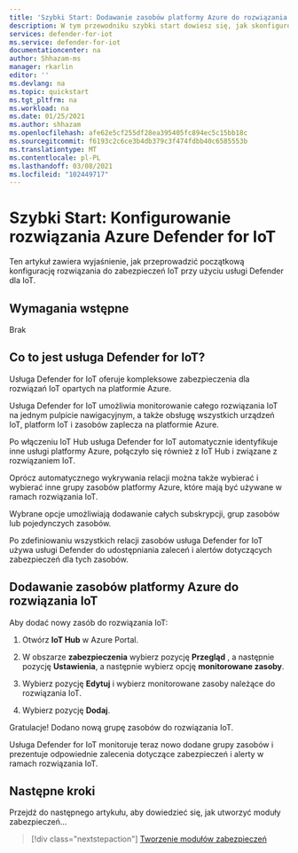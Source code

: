 ```yaml
---
title: 'Szybki Start: Dodawanie zasobów platformy Azure do rozwiązania IoT'
description: W tym przewodniku szybki start dowiesz się, jak skonfigurować kompleksowe rozwiązanie IoT przy użyciu usługi Azure Defender for IoT.
services: defender-for-iot
ms.service: defender-for-iot
documentationcenter: na
author: Shhazam-ms
manager: rkarlin
editor: ''
ms.devlang: na
ms.topic: quickstart
ms.tgt_pltfrm: na
ms.workload: na
ms.date: 01/25/2021
ms.author: shhazam
ms.openlocfilehash: afe62e5cf255df28ea395405fc894ec5c15bb18c
ms.sourcegitcommit: f6193c2c6ce3b4db379c3f474fdbb40c6585553b
ms.translationtype: MT
ms.contentlocale: pl-PL
ms.lasthandoff: 03/08/2021
ms.locfileid: "102449717"
---
```

# <a name="quickstart-configure-your-azure-defender-for-iot-solution"></a>Szybki Start: Konfigurowanie rozwiązania Azure Defender for IoT

Ten artykuł zawiera wyjaśnienie, jak przeprowadzić początkową konfigurację rozwiązania do zabezpieczeń IoT przy użyciu usługi Defender dla IoT.

## <a name="prerequisites"></a>Wymagania wstępne

Brak

## <a name="what-is-defender-for-iot"></a>Co to jest usługa Defender for IoT?

Usługa Defender for IoT oferuje kompleksowe zabezpieczenia dla rozwiązań IoT opartych na platformie Azure.

Usługa Defender for IoT umożliwia monitorowanie całego rozwiązania IoT na jednym pulpicie nawigacyjnym, a także obsługę wszystkich urządzeń IoT, platform IoT i zasobów zaplecza na platformie Azure.

Po włączeniu IoT Hub usługa Defender for IoT automatycznie identyfikuje inne usługi platformy Azure, połączyło się również z IoT Hub i związane z rozwiązaniem IoT.

Oprócz automatycznego wykrywania relacji można także wybierać i wybierać inne grupy zasobów platformy Azure, które mają być używane w ramach rozwiązania IoT.

Wybrane opcje umożliwiają dodawanie całych subskrypcji, grup zasobów lub pojedynczych zasobów.

Po zdefiniowaniu wszystkich relacji zasobów usługa Defender for IoT używa usługi Defender do udostępniania zaleceń i alertów dotyczących zabezpieczeń dla tych zasobów.

## <a name="add-azure-resources-to-your-iot-solution"></a>Dodawanie zasobów platformy Azure do rozwiązania IoT

Aby dodać nowy zasób do rozwiązania IoT:

1. Otwórz **IoT Hub** w Azure Portal.

1. W obszarze **zabezpieczenia** wybierz pozycję **Przegląd** , a następnie pozycję **Ustawienia**, a następnie wybierz opcję **monitorowane zasoby**.

1. Wybierz pozycję **Edytuj** i wybierz monitorowane zasoby należące do rozwiązania IoT.

1. Wybierz pozycję **Dodaj**.

Gratulacje! Dodano nową grupę zasobów do rozwiązania IoT.

Usługa Defender for IoT monitoruje teraz nowo dodane grupy zasobów i prezentuje odpowiednie zalecenia dotyczące zabezpieczeń i alerty w ramach rozwiązania IoT.

## <a name="next-steps"></a>Następne kroki

Przejdź do następnego artykułu, aby dowiedzieć się, jak utworzyć moduły zabezpieczeń...

> [!div class="nextstepaction"]
> [Tworzenie modułów zabezpieczeń](quickstart-create-security-twin.md)
